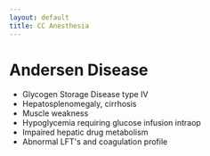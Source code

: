 ```yaml
---
layout: default
title: CC Anesthesia
---
```


# Andersen Disease

- Glycogen Storage Disease type IV
- Hepatosplenomegaly, cirrhosis
- Muscle weakness
- Hypoglycemia requiring glucose infusion intraop
- Impaired hepatic drug metabolism
- Abnormal LFT's and coagulation profile
